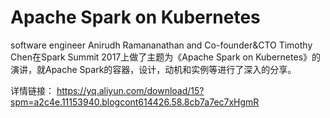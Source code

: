 # Apache Spark on Kubernetes
software engineer Anirudh Ramananathan and Co-founder&CTO Timothy Chen在Spark Summit 2017上做了主题为《Apache Spark on Kubernetes》的演讲，就Apache Spark的容器，设计，动机和实例等进行了深入的分享。

详情链接： https://yq.aliyun.com/download/15?spm=a2c4e.11153940.blogcont614426.58.8cb7a7ec7xHgmR
